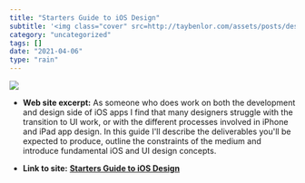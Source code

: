 ```yaml
---
title: "Starters Guide to iOS Design"
subtitle: '<img class="cover" src=http://taybenlor.com/assets/posts/designing-for-ios@2x-25087698c8b3c96c766b45...'
category: "uncategorized"
tags: []
date: "2021-04-06"
type: "rain"
---
```

<img class="cover" src=http://taybenlor.com/assets/posts/designing-for-ios@2x-25087698c8b3c96c766b453c1173a2b9.png>



* **Web site excerpt:** As someone who does work on both the development and design side of iOS apps I find that many designers struggle with the transition to UI work, or with the different processes involved in iPhone and iPad app design. In this guide I'll describe the deliverables you'll be expected to produce, outline the constraints of the medium and introduce fundamental iOS and UI design concepts.

* **Link to site:** **[Starters Guide to iOS Design](http://taybenlor.com/2013/05/21/designing-for-ios.html)**